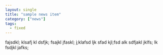 ```yaml
---
layout: single
title: "sample news item"
category: ["news"]
tags:
  - fixed  
---
```


fajsdkl; klsafj kl dsfjk; fsajkl jfaskl; j;klafsd ljk
sfad kjl;fsd alk sdfjakl jklfs; lk fsdjkl jafks; 

